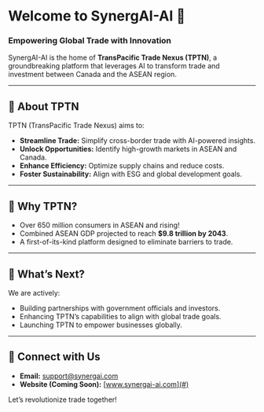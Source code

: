 # Welcome to SynergAI-AI 🚀

### **Empowering Global Trade with Innovation**
SynergAI-AI is the home of **TransPacific Trade Nexus (TPTN)**, a groundbreaking platform that leverages AI to transform trade and investment between Canada and the ASEAN region.

---

## 🌟 **About TPTN**
TPTN (TransPacific Trade Nexus) aims to:
- **Streamline Trade:** Simplify cross-border trade with AI-powered insights.
- **Unlock Opportunities:** Identify high-growth markets in ASEAN and Canada.
- **Enhance Efficiency:** Optimize supply chains and reduce costs.
- **Foster Sustainability:** Align with ESG and global development goals.

---

## 🚀 **Why TPTN?**
- Over 650 million consumers in ASEAN and rising!
- Combined ASEAN GDP projected to reach **$9.8 trillion by 2043**.
- A first-of-its-kind platform designed to eliminate barriers to trade.

---

## 🔧 **What’s Next?**
We are actively:
- Building partnerships with government officials and investors.
- Enhancing TPTN’s capabilities to align with global trade goals.
- Launching TPTN to empower businesses globally.

---

## 🤝 **Connect with Us**
- **Email:** [support@synergai.com](mailto:support@synergai.com)
- **Website (Coming Soon):** [www.synergai-ai.com](#)

Let’s revolutionize trade together!
